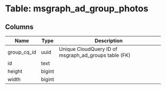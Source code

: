 
# Table: msgraph_ad_group_photos

## Columns
| Name        | Type           | Description  |
| ------------- | ------------- | -----  |
|group_cq_id|uuid|Unique CloudQuery ID of msgraph_ad_groups table (FK)|
|id|text||
|height|bigint||
|width|bigint||
